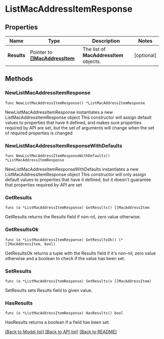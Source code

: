 # ListMacAddressItemResponse

## Properties

Name | Type | Description | Notes
------------ | ------------- | ------------- | -------------
**Results** | Pointer to [**[]MacAddressItem**](MacAddressItem.md) | The list of __MacAddressItem__ objects. | [optional] 

## Methods

### NewListMacAddressItemResponse

`func NewListMacAddressItemResponse() *ListMacAddressItemResponse`

NewListMacAddressItemResponse instantiates a new ListMacAddressItemResponse object
This constructor will assign default values to properties that have it defined,
and makes sure properties required by API are set, but the set of arguments
will change when the set of required properties is changed

### NewListMacAddressItemResponseWithDefaults

`func NewListMacAddressItemResponseWithDefaults() *ListMacAddressItemResponse`

NewListMacAddressItemResponseWithDefaults instantiates a new ListMacAddressItemResponse object
This constructor will only assign default values to properties that have it defined,
but it doesn't guarantee that properties required by API are set

### GetResults

`func (o *ListMacAddressItemResponse) GetResults() []MacAddressItem`

GetResults returns the Results field if non-nil, zero value otherwise.

### GetResultsOk

`func (o *ListMacAddressItemResponse) GetResultsOk() (*[]MacAddressItem, bool)`

GetResultsOk returns a tuple with the Results field if it's non-nil, zero value otherwise
and a boolean to check if the value has been set.

### SetResults

`func (o *ListMacAddressItemResponse) SetResults(v []MacAddressItem)`

SetResults sets Results field to given value.

### HasResults

`func (o *ListMacAddressItemResponse) HasResults() bool`

HasResults returns a boolean if a field has been set.


[[Back to Model list]](../README.md#documentation-for-models) [[Back to API list]](../README.md#documentation-for-api-endpoints) [[Back to README]](../README.md)


